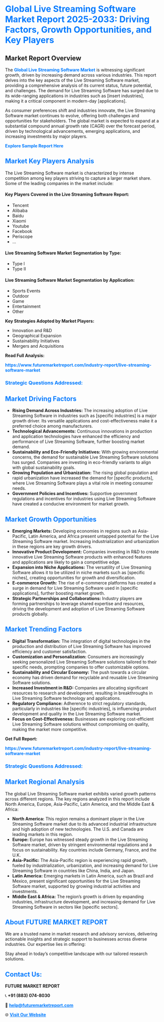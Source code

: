 <h1 style="color: #007BFF;">Global Live Streaming Software Market Report 2025-2033: Driving Factors, Growth Opportunities, and Key Players</h1>

<section id="overview">
<h2>Market Report Overview</h2>
<p>The <a href="https://www.futuremarketreport.com/industry-report/live-streaming-software-market" style="color: #007BFF; text-decoration: none;"><strong>Global Live Streaming Software Market</strong></a> is witnessing significant growth, driven by increasing demand across various industries. This report delves into the key aspects of the Live Streaming Software market, providing a comprehensive analysis of its current status, future potential, and challenges. The demand for Live Streaming Software has surged due to its wide-ranging applications in industries such as [insert industries], making it a critical component in modern-day [applications].</p>
<p>As consumer preferences shift and industries innovate, the Live Streaming Software market continues to evolve, offering both challenges and opportunities for stakeholders. The global market is expected to expand at a substantial compound annual growth rate (CAGR) over the forecast period, driven by technological advancements, emerging applications, and increasing investments by major players.</p>
</section>

<section id="overview">
<p><a href="https://www.futuremarketreport.com/request-sample/reportId=98499" style="color: #007BFF; text-decoration: none;"><strong>Explore Sample Report Here</strong></a></p>
</section>

<section id="key-players">
<h2 style="color: #007BFF;">Market Key Players Analysis</h2>
<p>The Live Streaming Software market is characterized by intense competition among key players striving to capture a larger market share. Some of the leading companies in the market include:</p>
<h4>Key Players Covered in the Live Streaming Software Report:</h4>
<ul><li>Tencent</li><li>Alibaba</li><li>Baidu</li><li>Xiaomi</li><li>Youtube</li><li>Facebook</li><li>Periscope</li><li>...</li></ul>
<h4>Live Streaming Software Market Segmentation by Type:</h4>
<ul><li>Type I</li><li>Type II</li></ul>

<h4>Live Streaming Software Market Segmentation by Application:</h4>
<ul><li>Sports Events</li><li>Outdoor</li><li>Game</li><li>Entertainment</li><li>Other</li></ul>
<p><strong>Key Strategies Adopted by Market Players:</strong></p>
<ul>
<li>Innovation and R&D</li>
<li>Geographical Expansion</li>
<li>Sustainability Initiatives</li>
<li>Mergers and Acquisitions</li>
</ul>
</section>

<section>
<p><strong>Read Full Analysis: </strong></p><a href="https://www.futuremarketreport.com/industry-report/live-streaming-software-market" style="color: #007BFF; text-decoration: none;"><strong>https://www.futuremarketreport.com/industry-report/live-streaming-software-market</strong></a>
<h3 style="color: #007BFF;">Strategic Questions Addressed:</h3>
</section>

<section id="driving-factors">
<h2 style="color: #007BFF;">Market Driving Factors</h2>
<ul>
<li><strong>Rising Demand Across Industries:</strong> The increasing adoption of Live Streaming Software in industries such as [specific industries] is a major growth driver. Its versatile applications and cost-effectiveness make it a preferred choice among manufacturers.</li>
<li><strong>Technological Advancements:</strong> Continuous innovations in production and application technologies have enhanced the efficiency and performance of Live Streaming Software, further boosting market demand.</li>
<li><strong>Sustainability and Eco-Friendly Initiatives:</strong> With growing environmental concerns, the demand for sustainable Live Streaming Software solutions has surged. Companies are investing in eco-friendly variants to align with global sustainability goals.</li>
<li><strong>Growing Population and Urbanization:</strong> The rising global population and rapid urbanization have increased the demand for [specific products], where Live Streaming Software plays a vital role in meeting consumer needs.</li>
<li><strong>Government Policies and Incentives:</strong> Supportive government regulations and incentives for industries using Live Streaming Software have created a conducive environment for market growth.</li>
</ul>
</section>

<section id="growth-opportunities">
<h2 style="color: #007BFF;">Market Growth Opportunities</h2>
<ul>
<li><strong>Emerging Markets:</strong> Developing economies in regions such as Asia-Pacific, Latin America, and Africa present untapped potential for the Live Streaming Software market. Increasing industrialization and urbanization in these regions are key growth drivers.</li>
<li><strong>Innovative Product Development:</strong> Companies investing in R&D to create innovative Live Streaming Software products with enhanced features and applications are likely to gain a competitive edge.</li>
<li><strong>Expansion into Niche Applications:</strong> The versatility of Live Streaming Software allows it to be utilized in niche markets such as [specific niches], creating opportunities for growth and diversification.</li>
<li><strong>E-commerce Growth:</strong> The rise of e-commerce platforms has created a surge in demand for Live Streaming Software used in [specific applications], further boosting market growth.</li>
<li><strong>Strategic Partnerships and Collaborations:</strong> Industry players are forming partnerships to leverage shared expertise and resources, driving the development and adoption of Live Streaming Software products globally.</li>
</ul>
</section>

<section id="trending-factors">
<h2 style="color: #007BFF;">Market Trending Factors</h2>
<ul>
<li><strong>Digital Transformation:</strong> The integration of digital technologies in the production and distribution of Live Streaming Software has improved efficiency and customer satisfaction.</li>
<li><strong>Customization and Personalization:</strong> Consumers are increasingly seeking personalized Live Streaming Software solutions tailored to their specific needs, prompting companies to offer customizable options.</li>
<li><strong>Sustainability and Circular Economy:</strong> The push towards a circular economy has driven demand for recyclable and reusable Live Streaming Software solutions.</li>
<li><strong>Increased Investment in R&D:</strong> Companies are allocating significant resources to research and development, resulting in breakthroughs in Live Streaming Software technology and applications.</li>
<li><strong>Regulatory Compliance:</strong> Adherence to strict regulatory standards, particularly in industries like [specific industries], is influencing product development and quality in the Live Streaming Software market.</li>
<li><strong>Focus on Cost-Effectiveness:</strong> Businesses are exploring cost-efficient Live Streaming Software solutions without compromising on quality, making the market more competitive.</li>
</ul>
</section>

<section>
<p><strong>Get Full Report: </strong></p><a href="https://www.futuremarketreport.com/industry-report/live-streaming-software-market" style="color: #007BFF; text-decoration: none;"><strong>https://www.futuremarketreport.com/industry-report/live-streaming-software-market</strong></a>
<h3 style="color: #007BFF;">Strategic Questions Addressed:</h3>
</section>


<section id="regional-analysis">
<h2 style="color: #007BFF;">Market Regional Analysis</h2>
<p>The global Live Streaming Software market exhibits varied growth patterns across different regions. The key regions analyzed in this report include North America, Europe, Asia-Pacific, Latin America, and the Middle East & Africa:</p>
<ul>
<li><strong>North America:</strong> This region remains a dominant player in the Live Streaming Software market due to its advanced industrial infrastructure and high adoption of new technologies. The U.S. and Canada are leading markets in this region.</li>
<li><strong>Europe:</strong> Europe has witnessed steady growth in the Live Streaming Software market, driven by stringent environmental regulations and a focus on sustainability. Key countries include Germany, France, and the U.K.</li>
<li><strong>Asia-Pacific:</strong> The Asia-Pacific region is experiencing rapid growth, fueled by industrialization, urbanization, and increasing demand for Live Streaming Software in countries like China, India, and Japan.</li>
<li><strong>Latin America:</strong> Emerging markets in Latin America, such as Brazil and Mexico, present significant opportunities for the Live Streaming Software market, supported by growing industrial activities and investments.</li>
<li><strong>Middle East & Africa:</strong> The region’s growth is driven by expanding industries, infrastructure development, and increasing demand for Live Streaming Software in sectors like [specific sectors].</li>
</ul>
</section>

<footer>
<h2 style="color: #007BFF;">About FUTURE MARKET REPORT</h2>
<p>We are a trusted name in market research and advisory services, delivering actionable insights and strategic support to businesses across diverse industries. Our expertise lies in offering:</p>

<p>Stay ahead in today’s competitive landscape with our tailored research solutions.</p>

<h2 style="color: #007BFF;">Contact Us:</h2>
<p><strong>FUTURE MARKET REPORT</strong></p>
<p>📞 <strong>+91 (883) 074-8030</strong></p>
<p>📧 <strong><a href="mailto:help@futuremarketreport.com" style="color: #007BFF;">help@futuremarketreport.com</a></strong></p>
<p>🌐 <strong><a href="https://www.futuremarketreport.com/" style="color: #007BFF;">Visit Our Website</a></strong></p>
</footer>